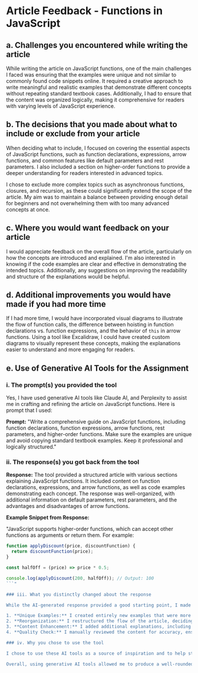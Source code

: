 # Article Feedback - Functions in JavaScript

## a. Challenges you encountered while writing the article

While writing the article on JavaScript functions, one of the main challenges I faced was ensuring that the examples were unique and not similar to commonly found code snippets online. It required a creative approach to write meaningful and realistic examples that demonstrate different concepts without repeating standard textbook cases. Additionally, I had to ensure that the content was organized logically, making it comprehensive for readers with varying levels of JavaScript experience.

## b. The decisions that you made about what to include or exclude from your article

When deciding what to include, I focused on covering the essential aspects of JavaScript functions, such as function declarations, expressions, arrow functions, and common features like default parameters and rest parameters. I also included a section on higher-order functions to provide a deeper understanding for readers interested in advanced topics.

I chose to exclude more complex topics such as asynchronous functions, closures, and recursion, as these could significantly extend the scope of the article. My aim was to maintain a balance between providing enough detail for beginners and not overwhelming them with too many advanced concepts at once.

## c. Where you would want feedback on your article

I would appreciate feedback on the overall flow of the article, particularly on how the concepts are introduced and explained. I'm also interested in knowing if the code examples are clear and effective in demonstrating the intended topics. Additionally, any suggestions on improving the readability and structure of the explanations would be helpful.

## d. Additional improvements you would have made if you had more time

If I had more time, I would have incorporated visual diagrams to illustrate the flow of function calls, the difference between hoisting in function declarations vs. function expressions, and the behavior of `this` in arrow functions. Using a tool like Excalidraw, I could have created custom diagrams to visually represent these concepts, making the explanations easier to understand and more engaging for readers.

## e. Use of Generative AI Tools for the Assignment

### i. The prompt(s) you provided the tool

Yes, I have used generative AI tools like Claude AI, and Perplexity to assist me in crafting and refining the article on JavaScript functions. Here is prompt that I used:

**Prompt:**
"Write a comprehensive guide on JavaScript functions, including function declarations, function expressions, arrow functions, rest parameters, and higher-order functions. Make sure the examples are unique and avoid copying standard textbook examples. Keep it professional and logically structured."

### ii. The response(s) you got back from the tool

**Response:**
The tool provided a structured article with various sections explaining JavaScript functions. It included content on function declarations, expressions, and arrow functions, as well as code examples demonstrating each concept. The response was well-organized, with additional information on default parameters, rest parameters, and the advantages and disadvantages of arrow functions.

**Example Snippet from Response:**

"JavaScript supports higher-order functions, which can accept other functions as arguments or return them. For example:

````javascript
function applyDiscount(price, discountFunction) {
  return discountFunction(price);
}

const halfOff = (price) => price * 0.5;

console.log(applyDiscount(200, halfOff)); // Output: 100
```"

### iii. What you distinctly changed about the response

While the AI-generated response provided a good starting point, I made several adjustments to ensure originality and relevance:

1. **Unique Examples:** I created entirely new examples that were more contextual and relevant to common use cases in web development. I avoided using any examples that were overly generic or found frequently in documentation.
2. **Reorganization:** I restructured the flow of the article, deciding on the order of concepts to make it more logical and easier for readers to follow, starting from basic function concepts to more advanced topics like higher-order functions.
3. **Content Enhancement:** I added additional explanations, including comparisons between function declarations, expressions, and arrow functions, and included a detailed table summarizing their differences.
4. **Quality Check:** I manually reviewed the content for accuracy, ensuring that explanations were clear and concise, and corrected any minor errors or inconsistencies.

### iv. Why you chose to use the tool

I chose to use these AI tools as a source of inspiration and to help streamline the initial drafting process. Given the wide scope of topics covered in JavaScript functions, leveraging generative AI allowed me to quickly gather ideas and structure the article effectively. However, I made sure to thoroughly revise and refine the content, ensuring that it was tailored to my specific needs and avoided direct plagiarism. This approach helped me focus more on the quality and depth of the content rather than spending excessive time on basic structuring.

Overall, using generative AI tools allowed me to produce a well-rounded and informative article, but I took care to apply my own understanding, unique examples, and enhancements, resulting in a final product that is both original and comprehensive.
````
